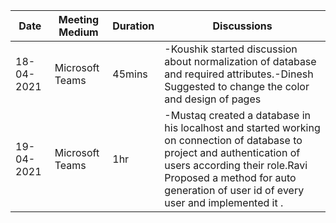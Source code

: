 Date          | Meeting Medium   |  Duration   |                            Discussions                                                     |
------------- | -------------    |  ---------- | ------------------------------------------------------------------------------------------ |
18-04-2021    | Microsoft Teams  | 45mins      | -Koushik started discussion about normalization of database and required attributes.-Dinesh Suggested to change the color and design of pages                                  |
19-04-2021    | Microsoft Teams  | 1hr         | -Mustaq created a database in his localhost and started working on connection of database to project and authentication of users according their role.Ravi Proposed a method for auto generation of user id of every user and implemented it .  |


